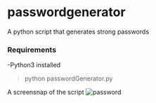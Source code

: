 # passwordgenerator
A python script that generates strong passwords

### Requirements
-Python3 installed

> python passwordGenerator.py

A screensnap of the script
![password](https://github.com/Newton-Nganga/passwordgenerator/assets/93589514/b9dae2dd-2d9e-430e-9717-b005d8c7684e)
